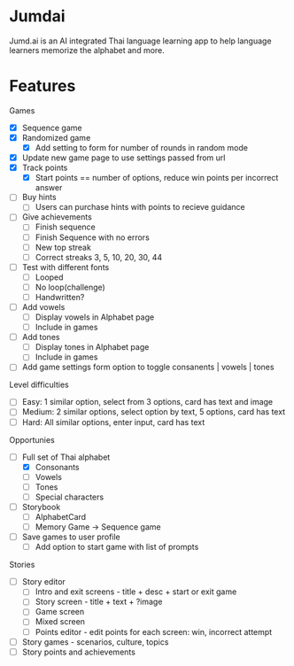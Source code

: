 # Jumdai

Jumd.ai is an AI integrated Thai language learning app to help language learners memorize the alphabet and more.


# Features

Games
- [x] Sequence game
- [x] Randomized game
  - [x] Add setting to form for number of rounds in random mode
- [x] Update new game page to use settings passed from url
- [x] Track points
  - [x] Start points == number of options, reduce win points per incorrect answer
- [ ] Buy hints
  - [ ] Users can purchase hints with points to recieve guidance
- [ ] Give achievements
  - [ ] Finish sequence
  - [ ] Finish Sequence with no errors
  - [ ] New top streak
  - [ ] Correct streaks 3, 5, 10, 20, 30, 44
- [ ] Test with different fonts
  - [ ] Looped
  - [ ] No loop(challenge)
  - [ ] Handwritten?
- [ ] Add vowels
  - [ ] Display vowels in Alphabet page
  - [ ] Include in games
- [ ] Add tones
  - [ ] Display tones in Alphabet page
  - [ ] Include in games
- [ ] Add game settings form option to toggle consanents | vowels | tones

Level difficulties
- [ ] Easy: 1 similar option, select from 3 options, card has text and image
- [ ] Medium: 2 similar options, select option by text, 5 options, card has text
- [ ] Hard: All similar options, enter input, card has text

Opportunies
- [ ] Full set of Thai alphabet
  - [x] Consonants
  - [ ] Vowels
  - [ ] Tones
  - [ ] Special characters
- [ ] Storybook
  - [ ] AlphabetCard
  - [ ] Memory Game -> Sequence game
- [ ] Save games to user profile
  - [ ] Add option to start game with list of prompts

Stories
- [ ] Story editor
  - [ ] Intro and exit screens - title + desc + start or exit game
  - [ ] Story screen - title + text + ?image
  - [ ] Game screen
  - [ ] Mixed screen
  - [ ] Points editor - edit points for each screen: win, incorrect attempt
- [ ] Story games - scenarios, culture, topics
- [ ] Story points and achievements